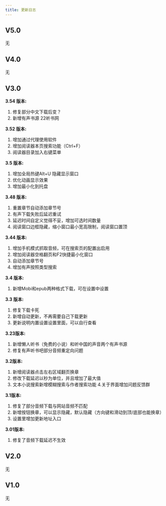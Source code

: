 ```yaml
---
title: 更新日志
---
```


## V5.0

无

## V4.0

无

## V3.0

**3.54 版本:**

1. 修复部分中文下载后变？
2. 新增有声书源 22听书网

**3.52 版本:**

1. 增加通过代理使用软件
2. 增加阅读器本页搜索功能（Ctrl+F）
3. 阅读器目录加入右键菜单

**3.5 版本:**

1. 增加全局热键Alt+U 隐藏显示窗口
2. 优化动画显示效果
3. 增加最小化到托盘

**3.48 版本:**

1. 重置章节自动添加章节号
2. 有声下载失败后延迟重试
3. 延迟时间自定义觉得不妥，增加可选时间数量
4. 阅读窗口边框隐藏，缩小窗口最小宽高限制，阅读窗口置顶

**3.44 版本:**

1. 增加手机模式抓取音频，可在搜索页的配置出启用
2. 增加阅读器空格翻页和F2快捷最小化窗口
3. 自动添加章节号
4. 增加有声按照类型搜索

**3.4 版本:**

1. 新增Mobi和epub两种格式下载，可在设置中设置

**3.3 版本:**

1. 修复下载卡死
2. 新增自动更新，不再需要自己下载更新
3. 更新说明内置设置设置里面，可以自行查看

**3.23版本:**

1. 新增懒人听书（免费的小说）和听中国的声音两个有声书源
2. 修复有声听书吧部分音频重定向问题

**3.2版本:**

1. 新增阅读器点击左右区域翻页换章
2. 修改下载延迟以秒为单位，并且增加了最大值
3. 文本小说搜索新增模糊搜索与作者搜索功能 4.关于界面增加问题反馈群

**3.1版本:**
1. 修复了部分音频下载与网站音频不匹配
2. 新增按钮换章，可以显示隐藏，默认隐藏（方向键和滑动到顶/底部也能换章）
3. 设置里增加更新地址入口

**3.01版本:**
1. 修复了音频下载延迟不生效

## V2.0

无

## V1.0

无